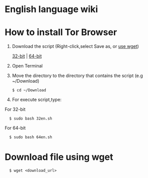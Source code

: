 # English language wiki
# How to install Tor Browser
1. Download the script (Right-click,select Save as, or [use wget](https://github.com/O7zSO31IVg/mozilla-firefox-non-esr-installer/blob/main/docs/README-en.md#download-file-use-wget))

   [32-bit](https://raw.githubusercontent.com/O7zSO31IVg/tor-browser-installer/main/script/32en.sh) | [64-bit](https://raw.githubusercontent.com/O7zSO31IVg/tor-browser-installer/main/script/64en.sh)

2. Open Terminal

3. Move the directory to the directory that contains the script (e.g ~/Download)

       $ cd ~/Download

4. For execute script,type:

For 32-bit

      $ sudo bash 32en.sh

For 64-bit

      $ sudo bash 64en.sh

# Download file using wget

      $ wget <download_url>
